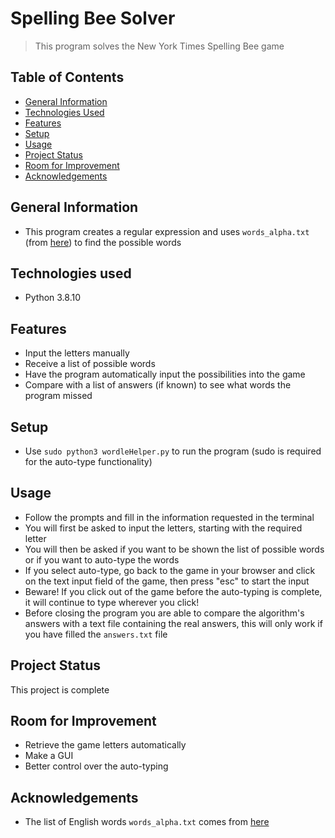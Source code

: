 # Spelling Bee Solver
> This program solves the New York Times Spelling Bee game

## Table of Contents
* [General Information](#general-information)
* [Technologies Used](#technologies-used)
* [Features](#features)
* [Setup](#setup)
* [Usage](#usage)
* [Project Status](#project-status)
* [Room for Improvement](#room-for-improvement)
* [Acknowledgements](#acknowledgements)


## General Information
- This program creates a regular expression and uses `words_alpha.txt` (from [here](https://github.com/dwyl/english-words)) to find the possible words

## Technologies used
- Python 3.8.10

## Features
- Input the letters manually
- Receive a list of possible words
- Have the program automatically input the possibilities into the game
- Compare with a list of answers (if known) to see what words the program missed

## Setup
- Use `sudo python3 wordleHelper.py` to run the program (sudo is required for the auto-type functionality)

## Usage
- Follow the prompts and fill in the information requested in the terminal
- You will first be asked to input the letters, starting with the required letter
- You will then be asked if you want to be shown the list of possible words or if you want to auto-type the words
- If you select auto-type, go back to the game in your browser and click on the text input field of the game, then press "esc" to start the input
- Beware! If you click out of the game before the auto-typing is complete, it will continue to type wherever you click!
- Before closing the program you are able to compare the algorithm's answers with a text file containing the real answers, this will only work if you have filled the `answers.txt` file

## Project Status
This project is complete

## Room for Improvement
- Retrieve the game letters automatically
- Make a GUI
- Better control over the auto-typing

## Acknowledgements
- The list of English words `words_alpha.txt` comes from [here](https://github.com/dwyl/english-words)

